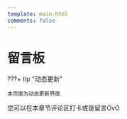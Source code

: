 ```yaml
---
template: main.html
comments: false
---
```


# 留言板

???+ tip "动态更新"

    本页面为动态更新界面

您可以在本章节评论区打卡或是留言OvO
